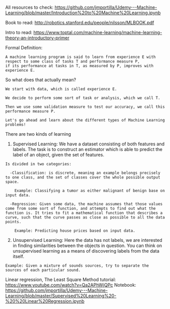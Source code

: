 All resources to check: https://github.com/jmportilla/Udemy---Machine-Learning/blob/master/Introduction%20to%20Machine%20Learning.ipynb

  Book to read: http://robotics.stanford.edu/people/nilsson/MLBOOK.pdf
  
  Intro to read: https://www.toptal.com/machine-learning/machine-learning-theory-an-introductory-primer

  Formal Definition:

    A machine learning program is said to learn from experience E with respect to some class of tasks T and performance measure P,
    if its performance at tasks in T, as measured by P, improves with experience E.

  So what does that actually mean?

    We start with data, which is called experience E.

    We decide to perform some sort of task or analysis, which we call T.

    Then we use some validation measure to test our accuracy, we call this performance measure P.

    Let's go ahead and learn about the different types of Machine Learning problems!




  There are two kinds of learning

  1) Supervised Learning: We have a dataset consisting of both features and labels. The task is to construct an estimator which is able to predict the label of an object, given the set of features.

    Is divided in two categories:
      
      -Classification: is discrete, meaning an example belongs precisely to one class, and the set of classes cover the whole possible output space.
        
        Example: Classifying a tumor as either malignant of benign base on input data.

      -Regression: Given some data, the machine assumes that those values come from some sort of function, and attempts to find out what the function is. It tries to fit a mathematical function that describes a curve, such that the curve passes as close as possible to all the data points.

        Example: Predicting house prices based on input data.


  2) Unsupervised Learning: Here the data has not labels, we are interested in finding similarities between the objects in question. You can think on unsupervised learning as a means of discovering labels from the data itself.

    Example: Given a mixture of sounds sources, try to separate the sources of each particular sound.


Linear regression, The Least Square Method tutorial: https://www.youtube.com/watch?v=Qa2APhWjQPc
  Notebook: https://github.com/jmportilla/Udemy---Machine-Learning/blob/master/Supervised%20Learning%20-%20%20Linear%20Regression.ipynb